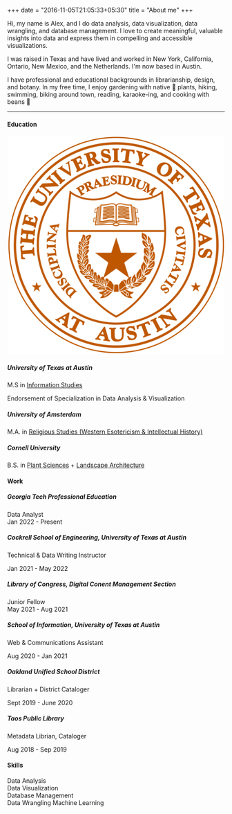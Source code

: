 +++
date = "2016-11-05T21:05:33+05:30"
title = "About me"
+++

Hi, my name is Alex, and I do data analysis, data visualization, data wrangling, and database management. I love to create meaningful, valuable insights into data and express them in compelling and accessible visualizations.

<!-- ![This is me](/img/areese_circle_photo.png) -->

<p class="role">I was raised in Texas and have lived and worked in New York, California, Ontario, New Mexico, and the Netherlands. I'm now based in Austin.</p>
<p class="role">I have professional and educational backgrounds in librarianship, design, and botany. In my free time, I enjoy gardening with native 🌱 plants, hiking, swimming, biking around town, reading, karaoke-ing, and cooking with beans 🫘 </p>
<hr>

#### Education

<div class="job">
<img src="/img/ut_seal.png"></img>
<div class="jobtext">
<h5>University of Texas at Austin</h5>
<span class = major>M.S in <a href="https://www.ischool.utexas.edu/">Information Studies</a></span>
<p class="date">Endorsement of Specialization in Data Analysis & Visualization</p>
<!-- **2022** -->
</div></div>

##### University of Amsterdam
<span class = major>M.A. in <a href="https://www.amsterdamhermetica.nl/">Religious Studies (Western Esotericism & Intellectual History)</a></span>
<!-- **2017** -->

##### Cornell University
<span class = major>B.S. in <a href="https://cals.cornell.edu/school-integrative-plant-science">Plant Sciences</a> + <a href="https://cals.cornell.edu/landscape-architecture">Landscape Architecture</a></span>   
<!-- **2014** -->

<h4 class=resume-heading>Work</h4>

<div class="job">
<!-- <img src=""></img> -->
<div class="jobtext">
<h5>Georgia Tech Professional Education</h5>   
<div class=role>Data Analyst</div>  
<div class=date>Jan 2022 - Present</div>
</div></div>

##### Cockrell School of Engineering, University of Texas at Austin  
<div class=role>Technical & Data Writing Instructor</div>    
<p class=date>Jan 2021 - May 2022</p>  

##### Library of Congress, Digital Conent Management Section  
<div class=role>Junior Fellow</div>
<div class=date>May 2021 - Aug 2021</div>  

##### School of Information, University of Texas at Austin  
<div class=role>Web & Communications Assistant</div>  
<p class=date>Aug 2020 - Jan 2021</p>

##### Oakland Unified School District  
<div class=role>Librarian + District Cataloger</div>    
<p class=date>Sept 2019 - June 2020</p>

<div class="job">
<!-- <img src="/img/taos.png"></img> -->
<div class="jobtext">
<h5>Taos Public Library</h5>  
<div class=role>Metadata Librian, Cataloger</div>    
<p class=date>Aug 2018 - Sep 2019</p>
</div></div>

#### Skills
<span class=role>Data Analysis  
Data Visualization  
Database Management  
Data Wrangling
Machine Learning</span>    
<!-- [1]: /img/about.jpg -->
